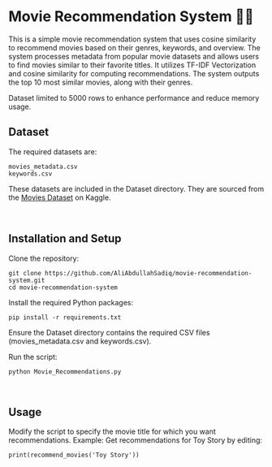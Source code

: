 # Movie Recommendation System 🎥🍿

This is a simple movie recommendation system that uses cosine similarity to recommend movies based on their genres, keywords, and overview. The system processes metadata from popular movie datasets and allows users to find movies similar to their favorite titles. It utilizes TF-IDF Vectorization and cosine similarity for computing recommendations. The system outputs the top 10 most similar movies, along with their genres.

Dataset limited to 5000 rows to enhance performance and reduce memory usage.
<br>

## Dataset

The required datasets are:

    movies_metadata.csv
    keywords.csv

These datasets are included in the Dataset directory. They are sourced from the [Movies Dataset](https://www.kaggle.com/datasets/rounakbanik/the-movies-dataset) on Kaggle.

<br>

## Installation and Setup

  Clone the repository:

    git clone https://github.com/AliAbdullahSadiq/movie-recommendation-system.git
    cd movie-recommendation-system

Install the required Python packages:

    pip install -r requirements.txt

Ensure the Dataset directory contains the required CSV files (movies_metadata.csv and keywords.csv).

Run the script:

    python Movie_Recommendations.py

<br>

## Usage

  Modify the script to specify the movie title for which you want recommendations.
  Example: Get recommendations for Toy Story by editing:

    print(recommend_movies('Toy Story'))
